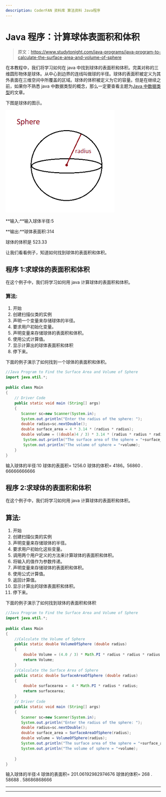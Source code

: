 ```yaml
---
description: CoderFAN 资料库 算法资料 Java程序
---
```


# Java 程序：计算球体表面积和体积

> 原文：<https://www.studytonight.com/java-programs/java-program-to-calculate-the-surface-area-and-volume-of-sphere>

在本教程中，我们将学习如何在 java 中找到球体的表面积和体积。完美对称的三维圆形物体是球体。从中心到边界的连线叫做球的半径。球体的表面积被定义为其外表面在三维空间中所覆盖的区域。球体的体积被定义为它的容量。但是在继续之前，如果你不熟悉 java 中数据类型的概念，那么一定要查看主题为[Java 中数据类型](https://www.studytonight.com/java/datatypes-and-identifier.php)的文章。

下图是球体的图示。

![](img/44f215c0dfc939109b1363491bfbb03f.png)

**输入:**输入球体半径:5

**输出:**球体表面积:314

球体的体积是 523.33

让我们看看例子，知道如何找到球体的表面积和体积。

## 程序 1:求球体的表面积和体积

在这个例子中，我们将学习如何用 java 计算球体的表面积和体积。

### 算法:

1.  开始
2.  创建扫描仪类的实例
3.  声明一个变量来存储球体的半径。
4.  要求用户初始化变量。
5.  声明变量来存储球体的表面积和体积。
6.  使用公式计算值。
7.  显示计算出的球体表面积和体积
8.  停下来。

下面的例子演示了如何找到一个球体的表面积和体积。

```java
//Java Program to Find the Surface Area and Volume of Sphere
import java.util.*;

public class Main 
{
    // Driver Code
    public static void main (String[] args)
    {
       Scanner sc=new Scanner(System.in);
       System.out.println("Enter the radius of the sphere: ");
       double radius=sc.nextDouble();
       double surface_area = 4 * 3.14 * (radius * radius);
       double volume = ((double)4 / 3) * 3.14 * (radius * radius * radius);   
        System.out.println("The surface area of the sphere = "+surface_area);   
        System.out.println("The volume of sphere = "+volume);  
    }
}
```

输入球体的半径:10
球体的表面积= 1256.0
球体的体积= 4186。56860 . 66666666666

## 程序 2:求球体的表面积和体积

在这个例子中，我们将学习如何用 java 计算球体的表面积和体积。

## 算法:

1.  开始
2.  创建扫描仪类的实例
3.  声明变量来存储球体的半径。
4.  要求用户初始化这些变量。
5.  调用两个用户定义的方法来计算球体的表面积和体积。
6.  将输入的值作为参数传递。
7.  声明变量来存储球体的表面积和体积。
8.  使用公式计算值。
9.  返回计算值。
10.  显示计算出的球体表面积和体积。
11.  停下来。

下面的例子演示了如何找到球体的表面积和体积

```java
//Java Program to Find the Surface Area and Volume of Sphere
import java.util.*;

public class Main 
{
    //Calculate the Volume of Sphere
	public static double VolumeOfSphere (double radius) 
	{
		double Volume = (4.0 / 3) * Math.PI * radius * radius * radius;
		return Volume;
	}
	//Calculate the Surface Area of Sphere
	public static double SurfaceAreaOfSphere (double radius) 
	{
		double surfacearea =  4 * Math.PI * radius * radius;
		return surfacearea;
	}
	// Driver Code
    public static void main (String[] args)
    {
       Scanner sc=new Scanner(System.in);
       System.out.println("Enter the radius of the sphere: ");
       double radius=sc.nextDouble();
       double surface_area = SurfaceAreaOfSphere(radius);
       double volume = VolumeOfSphere(radius);
       System.out.println("The surface area of the sphere = "+surface_area); 
       System.out.println("The volume of sphere = "+volume);

    }
}
```

输入球体的半径:4
球体的表面积= 201.06192982974676
球体的体积= 268 . 58688 . 58686868666

* * *

* * *
